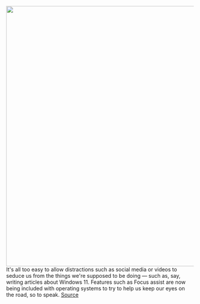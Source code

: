 <img src='https://cdn.vox-cdn.com/thumbor/fHaau2QvPJGqnA28phiU4HzGes0=/0x0:3840x2160/1200x800/filters:focal(364x837:978x1451)/cdn.vox-cdn.com/uploads/chorus_image/image/69932977/Screenshot__52_.0.png' width='700px' /><br/>
It's all too easy to allow distractions such as social media or videos to seduce us from the things we're supposed to be doing — such as, say, writing articles about Windows 11. Features such as Focus assist are now being included with operating systems to try to help us keep our eyes on the road, so to speak.
<a href='https://www.theverge.com/22696232/focus-assist-windows-11-microsoft-how-to'> Source <a/>